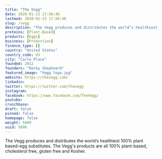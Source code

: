 ```yaml
---
title: "The Vegg"
date: 2020-01-23 17:50:48
lastmod: 2020-01-23 17:50:48
slug: /vegg
description: "The Vegg produces and distributes the world’s healthiest 100% plant based-egg substitutes. The Vegg's products are all 100% plant-based, cholesterol free, gluten free and Kosher."
proteins: [Plant-Based]
products: [Eggs]
business: [Production]
finance_type: []
country: "United States"
country_code: US
city: "Carle Place"
founded: 2012
founders: "Rocky Shepheard"
featured_image: "Vegg logo.jpg"
website: https://thevegg.com/
linkedin: 
twitter: https://twitter.com/thevegg
instagram: 
facebook: https://www.facebook.com/TheVegg/
youtube: 
crunchbase: 
draft: false
pinned: false
homepage: false
weight: 5000
uuid: 5696
---
```

The Vegg produces and distributes the world’s healthiest 100% plant based-egg substitutes. The Vegg's products are all 100% plant-based, cholesterol free, gluten free and Kosher.
